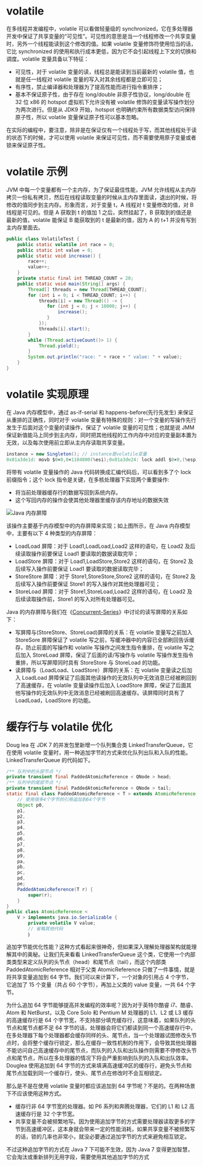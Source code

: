 # volatile

在多线程并发编程中，volatile 可以看做轻量级的 synchronized，它在多处理器开发中保证了共享变量的“可见性”。可见性的意思是当一个线程修改一个共享变量时，另外一个线程能读到这个修改的值。如果 volatile 变量修饰符使用恰当的话，它比 synchronized 的使用和执行成本更低，因为它不会引起线程上下文的切换和调度。volatile 变量具备以下特征：

- 可见性，对于 volatile 变量的读，线程总是能读到当前最新的 volatile 值，也就是任一线程对 volatile 变量的写入对其余线程都是立即可见；
- 有序性，禁止编译器和处理器为了提高性能而进行指令重排序；
- 基本不保证原子性，由于存在 long/double 非原子性协议，long/double 在 32 位 x86 的 hotspot 虚拟机下允许没有被 volatile 修饰的变量读写操作划分为两次进行。但是从 JDK9 开始，hotspot 也明确约束所有数据类型访问保持原子性，所以 volatile 变量保证原子性可以基本忽略。

在实际的编程中，要注意，除非是在保证仅有一个线程处于写，而其他线程处于读的状态下的时候，才可以使用 volatile 来保证可见性，而不需要使用原子变量或者锁来保证原子性。

# volatile 示例

JVM 中每一个变量都有一个主内存，为了保证最佳性能，JVM 允许线程从主内存拷贝一份私有拷贝，然后在线程读取变量的时候从主内存里面读，退出的时候，将修改的值同步到主内存。形象而言，对于变量 t，A 线程对 t 变量修改的值，对 B 线程是可见的。但是 A 获取到 t 的值加 1 之后，突然挂起了，B 获取到的值还是最新的值，volatile 能保证 B 能获取到的 t 是最新的值，因为 A 的 t+1 并没有写到主内存里面去。

```java
public class VolatileTest {
    public static volatile int race = 0;
    public static int value = 0;
    public static void increase() {
        race++;
        value++;
    }
    private static final int THREAD_COUNT = 20;
    public static void main(String[] args) {
        Thread[] threads = new Thread[THREAD_COUNT];
        for (int i = 0; i < THREAD_COUNT; i++) {
            threads[i] = new Thread(() -> {
               for (int j = 0; j < 10000; j++) {
                   increase();
               }
            });
            threads[i].start();
        }
        while (Thread.activeCount()> 1) {
            Thread.yield();
        }
        System.out.println("race: " + race + " value: " + value);
    }
}
```

# volatile 实现原理

在 Java 内存模型中，通过 as-if-serial 和 happens-before(先行先发生) 来保证从重排的正确性，同时对于 volatile 变量有特殊的规则：对一个变量的写操作先行发生于后面对这个变量的读操作，保证了 volatile 变量的可见性；也就是说 JMM 保证新值能马上同步到主内存，同时把其他线程的工作内存中对应的变量副本置为无效，以及每次使用前立即从主内存读取共享变量。

```java
instance = new Singleton(); // instance是volatile变量
0x01a3de1d: movb $0×0,0×1104800(%esi);0x01a3de24: lock addl $0×0,(%esp);
```

将带有 volatile 变量操作的 Java 代码转换成汇编代码后，可以看到多了个 lock 前缀指令；这个 lock 指令是关键，在多核处理器下实现两个重要操作:

- 将当前处理器缓存行的数据写回到系统内存。
- 这个写回内存的操作会使其他处理器里缓存该内存地址的数据失效

![Java 内存屏障](https://s3.ax1x.com/2021/01/28/y9MMVS.png)

该操作主要基于内存模型中的内存屏障来实现；如上图所示，在 Java 内存模型中，主要有以下 4 种类型的内存屏障：

- LoadLoad 屏障：对于 Load1,LoadLoad,Load2 这样的语句，在 Load2 及后续读取操作前要保证 Load1 要读取的数据读取完毕；
- LoadStore 屏障：对于 Load1,LoadStore,Store2 这样的语句，在 Store2 及后续写入操作前要保证 Load1 要读取的数据读取完毕；
- StoreStore 屏障：对于 Store1,StoreStore,Store2 这样的语句，在 Store2 及后续写入操作前要保证 Store1 的写入操作对其他处理器可见；
- StoreLoad 屏障：对于 Store1,StoreLoad,Load2 这样的语句，在 Load2 及后续读取操作前，Store1 的写入对所有处理器可见。

Java 的内存屏障与我们在《[Concurrent-Series](https://github.com/wx-chevalier/Concurrent-Series?q=)》中讨论的读写屏障的关系如下：

- 写屏障与(StoreStore、StoreLoad)屏障的关系：在 volatile 变量写之前加入 StoreSore 屏障保证了 volatile 写之前，写缓冲器中的内容已全部刷回告诉缓存，防止前面的写操作和 volatile 写操作之间发生指令重排，在 volatile 写之后加入 StoreLoad 屏障，保证了后面的读/写操作与 volatile 写操作发生指令重排，所以写屏障同时具有 StoreStore 与 StoreLoad 的功能。
- 读屏障与（LoadLoad、LoadStore）屏障的关系：在 volatile 变量读之后加入 LoadLoad 屏障保证了后面其他读操作的无效队列中无效消息已经被刷回到了高速缓存，在 volatile 变量读操作后加入 LoadStore 屏障，保证了后面其他写操作的无效队列中无效消息已经被刷回高速缓存。读屏障同时具有了 LoadLoad，LoadStore 的功能。

# 缓存行与 volatile 优化

Doug lea 在 JDK 7 的并发包里新增一个队列集合类 LinkedTransferQueue，它在使用 volatile 变量时，用一种追加字节的方式来优化队列出队和入队的性能。LinkedTransferQueue 的代码如下。

```java
/** 队列中的头部节点 */
private transient final PaddedAtomicReference < QNode > head;
/** 队列中的尾部节点 */
private transient final PaddedAtomicReference < QNode > tail;
static final class PaddedAtomicReference < T > extends AtomicReference T > {
    // 使用很多4个字节的引用追加到64个字节
    Object p0,
    p1,
    p2,
    p3,
    p4,
    p5,
    p6,
    p7,
    p8,
    p9,
    pa,
    pb,
    pc,
    pd,
    pe;
    PaddedAtomicReference(T r) {
        super(r);
    }
}
public class AtomicReference <
    V > implements java.io.Serializable {
        private volatile V value;
        // 省略其他代码
        ｝
```

追加字节能优化性能？这种方式看起来很神奇，但如果深入理解处理器架构就能理解其中的奥秘。让我们先来看看 LinkedTransferQueue 这个类，它使用一个内部类类型来定义队列的头节点（head）和尾节点（tail），而这个内部类 PaddedAtomicReference 相对于父类 AtomicReference 只做了一件事情，就是将共享变量追加到 64 字节。我们可以来计算下，一个对象的引用占 4 个字节，它追加了 15 个变量（共占 60 个字节），再加上父类的 value 变量，一共 64 个字节。

为什么追加 64 字节能够提高并发编程的效率呢？因为对于英特尔酷睿 i7、酷睿、Atom 和 NetBurst，以及 Core Solo 和 Pentium M 处理器的 L1、L2 或 L3 缓存的高速缓存行是 64 个字节宽，不支持部分填充缓存行，这意味着，如果队列的头节点和尾节点都不足 64 字节的话，处理器会将它们都读到同一个高速缓存行中，在多处理器下每个处理器都会缓存同样的头、尾节点，当一个处理器试图修改头节点时，会将整个缓存行锁定，那么在缓存一致性机制的作用下，会导致其他处理器不能访问自己高速缓存中的尾节点，而队列的入队和出队操作则需要不停修改头节点和尾节点，所以在多处理器的情况下将会严重影响到队列的入队和出队效率。Douglea 使用追加到 64 字节的方式来填满高速缓冲区的缓存行，避免头节点和尾节点加载到同一个缓存行，使头、尾节点在修改时不会互相锁定。

那么是不是在使用 volatile 变量时都应该追加到 64 字节呢？不是的。在两种场景下不应该使用这种方式。

- 缓存行非 64 字节宽的处理器。如 P6 系列和奔腾处理器，它们的 L1 和 L2 高速缓存行是 32 个字节宽。
- 共享变量不会被频繁地写。因为使用追加字节的方式需要处理器读取更多的字节到高速缓冲区，这本身就会带来一定的性能消耗，如果共享变量不被频繁写的话，锁的几率也非常小，就没必要通过追加字节的方式来避免相互锁定。

不过这种追加字节的方式在 Java 7 下可能不生效，因为 Java 7 变得更加智慧，它会淘汰或重新排列无用字段，需要使用其他追加字节的方式
